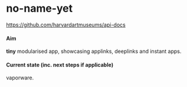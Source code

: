 no-name-yet
===========

https://github.com/harvardartmuseums/api-docs

#### Aim
**tiny** modularised app, showcasing applinks, deeplinks and instant apps.

#### Current state (inc. next steps if applicable)
vaporware.
